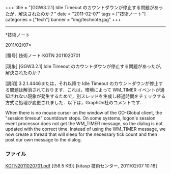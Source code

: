 ﻿+++
title = "[GGW3.2.1] Idle Timeout のカウントダウンが停止する問題があったが，解決されたのか？"
date = "2011-02-07"
tags = ["技術ノート"]
categories = ["tech"]
banner = "img/technote.jpg"
+++

-----------------------------------------------------------------------------------------------------------------------------

*技術ノート

2011/02/07*


[番号]
技術ノート KGTN 2011020701

[現象]
[GGW3.2.1] Idle Timeout
のカウントダウンが停止する問題があったが，解決されたのか？

[説明]
3.2.1.4446または，それ以降で Idle Timeout
のカウントダウンが停止する問題は解消されております．これは，環境によって
WM_TIMER
イベントが通知されない現象が発生するためで，別スレッドを生成し経過時間をチェックする方式に処理が変更されました．以下は，GraphOn社のコメントです．

When there is no mouse cursor on the window of the GO-Global client, the
"session timeout" countdown stops. On some systems, logon's session
event processor does not get the WM_TIMER message, so the dialog is not
updated with the correct time. Instead of using the WM_TIMER message,
we now create a thread that will sleep for the necessary tick count and
then post our own message to the dialog.


### ファイル

 
 


[KGTN2011020701.pdf](http://techreport.kitasp.net/attachments/download/471/KGTN2011020701.pdf)
 [(58.5 KB)] [kitasp 技術センター, 2011/02/07
10:18]


 


 

